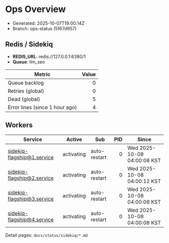 # Ops Overview

- Generated: 2025-10-07T19:00:14Z
- Branch: ops-status (5f67d957)

## Redis / Sidekiq
- **REDIS_URL**: redis://127.0.0.1:6380/1
- **Queue**: llm_seo

| Metric | Value |
|---|---:|
| Queue backlog | 0 |
| Retries (global) | 0 |
| Dead (global) | 5 |
| Error lines (since 1 hour ago) | 4 |

## Workers
| Service | Active | Sub | PID | Since |
|---|---|---|---:|---|
| sidekiq-flagship@1.service | activating | auto-restart | 0 | Wed 2025-10-08 04:00:08 KST |
| sidekiq-flagship@2.service | activating | auto-restart | 0 | Wed 2025-10-08 04:00:12 KST |
| sidekiq-flagship@3.service | activating | auto-restart | 0 | Wed 2025-10-08 04:00:08 KST |
| sidekiq-flagship@4.service | activating | auto-restart | 0 | Wed 2025-10-08 04:00:08 KST |

Detail pages: `docs/status/sidekiq/*.md`
